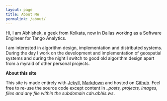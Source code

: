 ```yaml
---
layout: page
title: About Me
permalink: /about/
---
```


Hi, I am Abhishek, a geek from Kolkata, now in Dallas working as a Software Engineer for Tango Analytics.

I am interested in algorithm design, implementation and distributed systems. During the day I work on the development and implementation of geospatial systems and during the night I switch to good old algorithm design apart from a myraid of other personal projects.


**About this site**

This site is made entirely with [Jekyll](http://jekyllrb.com), [Markdown](http://en.wikipedia.org/wiki/Markdown) and hosted on [Github](https://github.com/adeydas/adeydas.github.io). Feel free to re-use the source code except content in *_posts, projects, images, files and any file within the subdomain cdn.abhis.ws*.